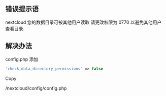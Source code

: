 ## 错误提示语

nextcloud 您的数据目录可被其他用户读取 请更改权限为 0770 以避免其他用户查看目录.

## 解决办法

config.php 添加

```php
'check_data_directory_permissions' => false
```

Copy

 /nextcloud/config/config.php